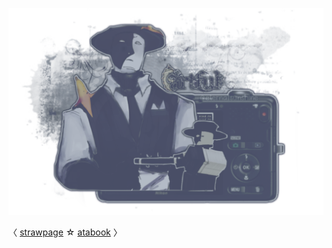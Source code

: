 

![](https://github.com/FLOWERCR0WN/FLOWERCR0WN/blob/8168807e58aaf147f0675518e34173f72dc295c9/Untitled275_20250806164011.png) 

 <div align=”center”>

   〈 [strawpage](https://basilsalbum.straw.page/) ☆ [atabook](https://basilsalbum.atabook.org/) 〉

</div>


